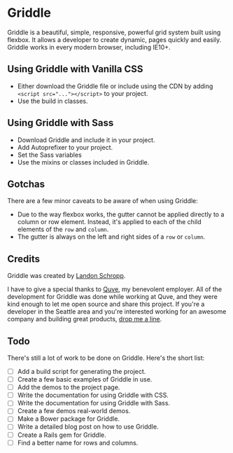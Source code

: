 # Griddle

Griddle is a beautiful, simple, responsive, powerful grid system built using flexbox. It allows a developer to create dynamic, pages quickly and easily. Griddle works in every modern browser, including IE10+.

## Using Griddle with Vanilla CSS

* Either download the Griddle file or include using the CDN by adding `<script src="..."></script>` to your project.
* Use the build in classes.

## Using Griddle with Sass

* Download Griddle and include it in your project.
* Add Autoprefixer to your project.
* Set the Sass variables
* Use the mixins or classes included in Griddle.

## Gotchas

There are a few minor caveats to be aware of when using Griddle:

* Due to the way flexbox works, the gutter cannot be applied directly to a column or row element.
Instead, it's applied to each of the child elements of the `row` and `column`.
* The gutter is always on the left and right sides of a `row` or `column`.

## Credits

Griddle was created by [Landon Schropp](http://twitter.com/LandonSchropp).

I have to give a special thanks to [Quve](http://www.quve.com/), my benevolent employer. All of the development for Griddle was done while working at Quve, and they were kind enough to let me open source and share this project. If you're a developer in the Seattle area and you're interested working for an awesome company and building great products, [drop me a line](mailto:landon@quve.com).

## Todo

There's still a lot of work to be done on Griddle. Here's the short list:

- [ ] Add a build script for generating the project.
- [ ] Create a few basic examples of Griddle in use.
- [ ] Add the demos to the project page.
- [ ] Write the documentation for using Griddle with CSS.
- [ ] Write the documentation for using Griddle with Sass.
- [ ] Create a few demos real-world demos.
- [ ] Make a Bower package for Griddle.
- [ ] Write a detailed blog post on how to use Griddle.
- [ ] Create a Rails gem for Griddle.
- [ ] Find a better name for rows and columns.